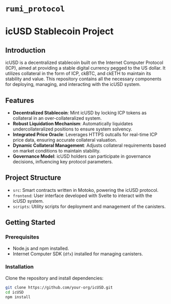 # `rumi_protocol`
# icUSD Stablecoin Project

## Introduction
icUSD is a decentralized stablecoin built on the Internet Computer Protocol (ICP), aimed at providing a stable digital currency pegged to the US dollar. It utilizes collateral in the form of ICP, ckBTC, and ckETH to maintain its stability and value. This repository contains all the necessary components for deploying, managing, and interacting with the icUSD system.

## Features
- **Decentralized Stablecoin**: Mint icUSD by locking ICP tokens as collateral in an over-collateralized system.
- **Robust Liquidation Mechanism**: Automatically liquidates undercollateralized positions to ensure system solvency.
- **Integrated Price Oracle**: Leverages HTTPS outcalls for real-time ICP price data, ensuring accurate collateral valuation.
- **Dynamic Collateral Management**: Adjusts collateral requirements based on market conditions to maintain stability.
- **Governance Model**: icUSD holders can participate in governance decisions, influencing key protocol parameters.

## Project Structure
- `src`: Smart contracts written in Motoko, powering the icUSD protocol.
- `frontend`: User interface developed with Svelte to interact with the icUSD system.
- `scripts`: Utility scripts for deployment and management of the canisters.

## Getting Started
### Prerequisites
- Node.js and npm installed.
- Internet Computer SDK (`dfx`) installed for managing canisters.

### Installation
Clone the repository and install dependencies:
```bash
git clone https://github.com/your-org/icUSD.git
cd icUSD
npm install


